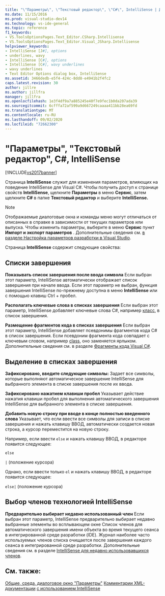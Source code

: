 ```yaml
---
title: "\"Параметры\", \"Текстовый редактор\", \"C#\", IntelliSense | Документы Майкрософт"
ms.date: 11/15/2016
ms.prod: visual-studio-dev14
ms.technology: vs-ide-general
ms.topic: reference
f1_keywords:
- VS.ToolsOptionsPages.Text_Editor.CSharp.Intellisense
- VS.ToolsOptionsPages.Text_Editor.Visual_JSharp.Intellisense
helpviewer_keywords:
- IntelliSense [J#], options
- underlines, wavy
- IntelliSense [C#], options
- IntelliSense [C#], wavy underlines
- wavy underlines
- Text Editor Options dialog box, IntelliSense
ms.assetid: 3466dedb-e5f4-424c-8dd8-e4941b2f4fc2
caps.latest.revision: 30
author: jillre
ms.author: jillfra
manager: jillfra
ms.openlocfilehash: 1e3f4df9a7a885245e40f7e9fec1b0da207ada39
ms.sourcegitcommit: 6cfffa72af599a9d667249caaaa411bb28ea69fd
ms.translationtype: MT
ms.contentlocale: ru-RU
ms.lasthandoff: 09/02/2020
ms.locfileid: "72662300"
---
```

# <a name="options-text-editor-c-intellisense"></a>"Параметры", "Текстовый редактор", C#, IntelliSense
[!INCLUDE[vs2017banner](../../includes/vs2017banner.md)]

Страница **IntelliSense** служит для изменения параметров, влияющих на поведение IntelliSense для Visual C#. Чтобы получить доступ к странице свойств **IntelliSense**, щелкните **Параметры** в меню **Сервис**, затем щелкните **C#** в папке **Текстовый редактор** и выберите **IntelliSense.**

> [!NOTE]
> Отображаемые диалоговые окна и команды меню могут отличаться от описанных в справке в зависимости от текущих параметров или выпуска. Чтобы изменить параметры, выберите в меню **Сервис** пункт **Импорт и экспорт параметров** . Дополнительные сведения см. [в разделе Настройка параметров разработки в Visual Studio](https://msdn.microsoft.com/22c4debb-4e31-47a8-8f19-16f328d7dcd3).

 Страница **IntelliSense** содержит следующие свойства:

## <a name="completion-lists"></a>Списки завершения
 **Показывать список завершения после ввода символа** Если выбран этот параметр, IntelliSense автоматически отображает список завершения при начале ввода. Если этот параметр не выбран, функция завершения IntelliSense по-прежнему доступна в меню **IntelliSense** или с помощью клавиш Ctrl + пробел.

 **Располагать ключевые слова в списках завершения** Если выбран этот параметр, IntelliSense добавляет ключевые слова C#, например [класс](https://msdn.microsoft.com/library/b95d8815-de18-4c3f-a8cc-a0a53bdf8690), в список завершения.

 **Размещение фрагментов кода в списках завершения** Если выбран этот параметр, IntelliSense добавляет псевдонимы фрагментов кода C# в список завершения. Если псевдоним фрагмента кода совпадает с ключевым словом, например [class](https://msdn.microsoft.com/library/b95d8815-de18-4c3f-a8cc-a0a53bdf8690), оно заменяется ярлыком. Дополнительные сведения см. в разделе [Фрагменты кода Visual C#](../../ide/visual-csharp-code-snippets.md).

## <a name="selection-in-completion-lists"></a>Выделение в списках завершения
 **Зафиксировано, введите следующие символы:** Задает все символы, которые выполняют автоматическое завершение IntelliSense для выбранного элемента в списке завершения после их ввода.

 **Зафиксировано нажатием клавиши пробел** Указывает действие нажатия клавиши пробел для выполнения автоматического завершения IntelliSense для выбранного элемента в списке завершения.

 **Добавить новую строку при вводе в конце полностью введенного слова** Указывает, что если ввести все символы для записи в списке завершения и нажать клавишу ВВОД, автоматически создается новая строка, а курсор переместится на новую строку.

 Например, если ввести `else` и нажать клавишу ВВОД, в редакторе появится следующее:

 `else`

 `|` (положение курсора)

 Однако, если ввести только `el` и нажать клавишу ВВОД, в редакторе появится следующее:

 `else|` (положение курсора)

## <a name="intellisense-member-selection"></a>Выбор членов технологией IntelliSense
 **Предварительно выбирает недавно использованный член** Если выбран этот параметр, IntelliSense предварительно выбирает недавно выбранные элементы во всплывающем окне Список членов для автоматического завершения имени объекта во время текущего сеанса в интегрированной среде разработки (IDE). Журнал наиболее часто используемых членов списка очищается после завершения каждого сеанса в интегрированной среде разработки. Дополнительные сведения см. в разделе [IntelliSense для недавно использовавшихся членов](../../misc/intellisense-for-most-recently-used-members.md).

## <a name="see-also"></a>См. также:
 [Общие, среда, диалоговое окно "Параметры"](../../ide/reference/general-environment-options-dialog-box.md) [Комментарии XML-документации](https://msdn.microsoft.com/library/803b7f7b-7428-4725-b5db-9a6cff273199) [с использованием IntelliSense](../../ide/using-intellisense.md)
